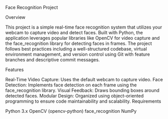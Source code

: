 Face Recognition Project

Overview

This project is a simple real-time face recognition system that utilizes your webcam to capture video and detect faces. Built with Python, the application leverages popular libraries like OpenCV for video capture and the face_recognition library for detecting faces in frames. The project follows best practices including a well-structured codebase, virtual environment management, and version control using Git with feature branches and descriptive commit messages.

Features

Real-Time Video Capture: Uses the default webcam to capture video.
Face Detection: Implements face detection on each frame using the face_recognition library.
Visual Feedback: Draws bounding boxes around detected faces.
Modular Design: Organized using object-oriented programming to ensure code maintainability and scalability.
Requirements

Python 3.x
OpenCV (opencv-python)
face_recognition
NumPy
